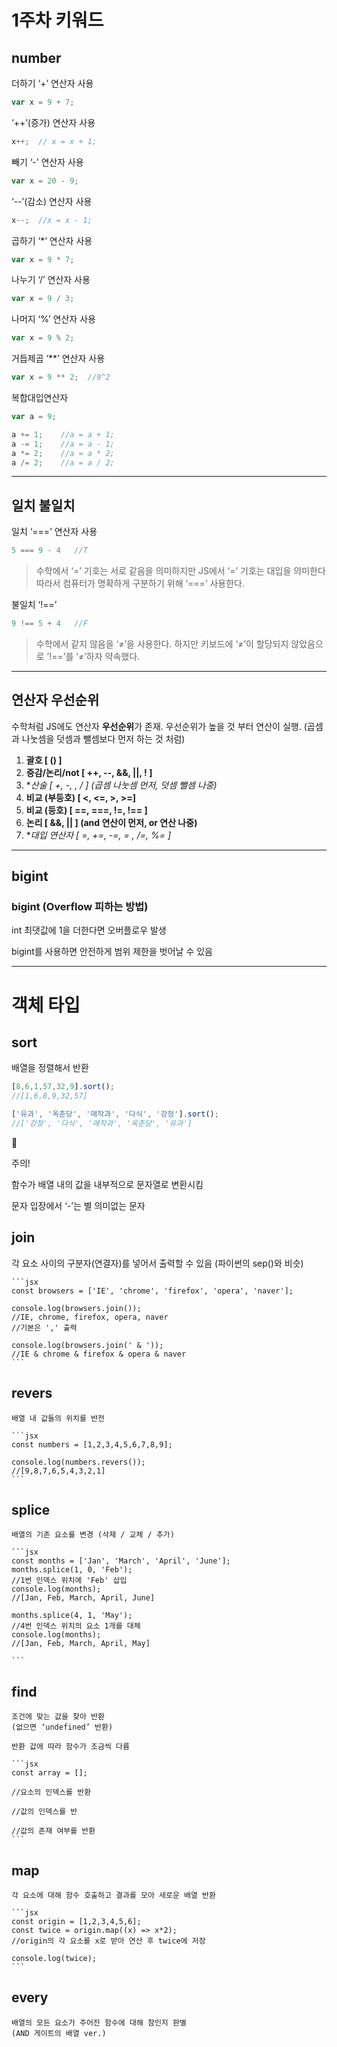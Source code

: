 # 1주차 키워드

## number

더하기
‘+’ 연산자 사용

```jsx
var x = 9 + 7;
```

‘++’(증가) 연산자 사용

```jsx
x++;  // x = x + 1;
```

빼기
‘-’ 연산자 사용

```jsx
var x = 20 - 9;
```

‘--’(감소) 연산자 사용

```jsx
x--;  //x = x - 1;
```

곱하기
‘*’ 연산자 사용

```jsx
var x = 9 * 7;
```

나누기
‘/’ 연산자 사용

```jsx
var x = 9 / 3;
```

나머지
‘%’ 연산자 사용

```jsx
var x = 9 % 2;
```

거듭제곱
‘**’ 연산자 사용

```jsx
var x = 9 ** 2;  //9^2
```

복합대입연산자
```jsx
var a = 9;

a += 1;    //a = a + 1;
a -= 1;    //a = a - 1;
a *= 2;    //a = a * 2;
a /= 2;    //a = a / 2;

```

---
## 일치 불일치

일치
‘===’ 연산자 사용

```jsx
5 === 9 - 4   //T
```

> 수학에서 ‘=’ 기호는 서로 같음을 의미하지만
> JS에서 ‘=’ 기호는 대입을 의미한다
> 따라서 컴퓨터가 명확하게 구분하기 위해 ‘===’ 사용한다.


불일치
‘!==’

```jsx
9 !== 5 + 4   //F
```

> 수학에서 같지 않음을 ‘≠’을 사용한다.
하지만 키보드에 ‘≠’이 할당되지 않았음으로
’!==’를 ‘≠’하자 약속했다.
>


---
## 연산자 우선순위
수학처럼 JS에도 연산자 **우선순위**가 존재.
우선순위가 높을 것 부터 연산이 실행.
(곱셈과 나눗셈을 덧셈과 뺄셈보다 먼저 하는 것 처럼)

1. **괄호                         [ () ]**
2. **증감/논리/not         [ ++, --, &&, ||, ! ]**
3. **산술                         [ +, -, *, / ]
(곱셈 나눗셈 먼저, 덧셈 뺄셈 나중)**
4. **비교 (부등호)           [ <, <=, >, >=]**
5. **비교 (등호)               [ ==, ===, !=, !== ]**
6. **논리                          [ &&, || ]
(and 연산이 먼저, or 연산 나중)**
7. **대입 연산자              [ =, +=, -=, *= , /=, %= ]**


---
## bigint

### bigint (Overflow 피하는 방법)

int 최댓값에 1을 더한다면 오버플로우 발생

bigint를 사용하면 안전하게 범위 제한을 벗어날 수 있음

---
# 객체 타입

## sort
배열을 정렬해서 반환

```jsx
[8,6,1,57,32,9].sort();
//[1,6,8,9,32,57]

['유과', '옥춘당', '매작과', '다식', '강정'].sort();
//['강정', '다식', '매작과', '옥춘당', '유과']
```

<aside>
🔴

주의!

함수가 배열 내의 값을 내부적으로 문자열로 변환시킴

문자 입장에서 ‘-’는 별 의미없는 문자

</aside>

## join
각 요소 사이의 구분자(연결자)를 넣어서 출력할 수 있음
(파이썬의 sep()와 비슷)
    
    ```jsx
    const browsers = ['IE', 'chrome', 'firefox', 'opera', 'naver'];
    
    console.log(browsers.join());
    //IE, chrome, firefox, opera, naver
    //기본은 ',' 출력
    
    console.log(browsers.join(' & '));
    //IE & chrome & firefox & opera & naver
    ```

## revers
    배열 내 값들의 위치를 반전
    
    ```jsx
    const numbers = [1,2,3,4,5,6,7,8,9];
    
    console.log(numbers.revers());
    //[9,8,7,6,5,4,3,2,1]
    ```

## splice    
    배열의 기존 요소를 변경 (삭제 / 교체 / 추가)
    
    ```jsx
    const months = ['Jan', 'March', 'April', 'June'];
    months.splice(1, 0, 'Feb');
    //1번 인덱스 위치에 'Feb' 삽입
    console.log(months);
    //[Jan, Feb, March, April, June]
    
    months.splice(4, 1, 'May');
    //4번 인덱스 위치의 요소 1개를 대체
    console.log(months);
    //[Jan, Feb, March, April, May]
    
    ```

## find
    조건에 맞는 값을 찾아 반환
    (없으면 ‘undefined’ 반환)
    
    반환 값에 따라 함수가 조금씩 다름
    
    ```jsx
    const array = [];
    
    //요소의 인덱스를 반환
    
    //값의 인덱스를 반
    
    //값의 존재 여부를 반환
    ```

## map
    
    각 요소에 대해 함수 호출하고 결과를 모아 새로운 배열 반환
    
    ```jsx
    const origin = [1,2,3,4,5,6];
    const twice = origin.map((x) => x*2);
    //origin의 각 요소를 x로 받아 연산 후 twice에 저장
    
    console.log(twice);
    ```

## every
    
    배열의 모든 요소가 주어진 함수에 대해 참인지 판별
    (AND 게이트의 배열 ver.)